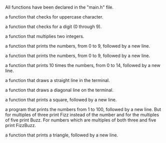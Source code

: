 All functions have been declared in the "main.h" file.

 a function that checks for uppercase character.

 a function that checks for a digit (0 through 9).

 a function that multiplies two integers.

 a function that prints the numbers, from 0 to 9, followed by a new line.

 a function that prints the numbers, from 0 to 9, followed by a new line.

 a function that prints 10 times the numbers, from 0 to 14, followed by a new line.

 a function that draws a straight line in the terminal.

 a function that draws a diagonal line on the terminal.

 a function that prints a square, followed by a new line.

 a program that prints the numbers from 1 to 100, followed by a new line. But for multiples of three print Fizz instead of the number and for the multiples of five print Buzz. For numbers which are multiples of both three and five print FizzBuzz.

 a function that prints a triangle, followed by a new line.
